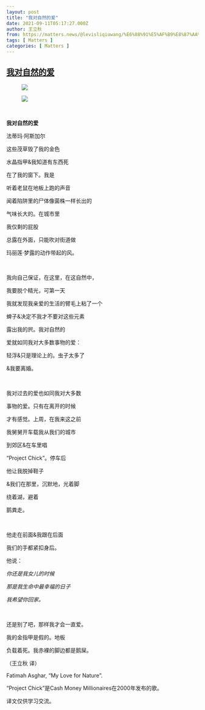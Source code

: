 ```yaml
---
layout: post
title: "我对自然的爱"
date: 2021-09-11T05:17:27.000Z
author: 王立秋
from: https://matters.news/@levisliqiuwang/%E6%88%91%E5%AF%B9%E8%87%AA%E7%84%B6%E7%9A%84%E7%88%B1-bafyreia6alxrn745hfawohmd7ouvolh3y4n7gcreszcjpqj2kwczeaijlm
tags: [ Matters ]
categories: [ Matters ]
---
```

<!--1631337447000-->
[我对自然的爱](https://matters.news/@levisliqiuwang/%E6%88%91%E5%AF%B9%E8%87%AA%E7%84%B6%E7%9A%84%E7%88%B1-bafyreia6alxrn745hfawohmd7ouvolh3y4n7gcreszcjpqj2kwczeaijlm)
------

<div>
<figure class="image"><img src="https://assets.matters.news/embed/0f90a2f0-c12b-468e-987d-93a6f5dba284.png" data-asset-id="0f90a2f0-c12b-468e-987d-93a6f5dba284" referrerpolicy="no-referrer"><figcaption><span></span></figcaption></figure><figure class="image"><img src="https://assets.matters.news/embed/72747ee7-c003-4d1b-aab6-75eb62e62e53.png" data-asset-id="72747ee7-c003-4d1b-aab6-75eb62e62e53" referrerpolicy="no-referrer"><figcaption><span></span></figcaption></figure><p><br></p><p><strong>我对自然的爱</strong></p><p>法蒂玛·阿斯加尔</p><p>这些茂草毁了我的金色</p><p>水晶指甲&我知道有东西死</p><p>在了我的窗下。我是</p><p>听着老鼠在地板上跑的声音</p><p>闻着陷阱里的尸体像菌株一样长出的</p><p>气味长大的。在城市里</p><p>我仅剩的屁股</p><p>总露在外面，只能吹对街道做</p><p>玛丽莲·梦露的动作带起的风。</p><p><br></p><p>我向自己保证，在这里，在这自然中，</p><p>我要脱个精光，可第一天</p><p>我就发现我亲爱的生活的臂毛上粘了一个</p><p>蜱子&决定不我才不要对这些元素</p><p>露出我的屄。我对自然的</p><p>爱就如同我对大多数事物的爱：</p><p>轻浮&只是理论上的。虫子太多了</p><p>&我要离婚。</p><p><br></p><p>我对过去的爱也如同我对大多数</p><p>事物的爱。只有在离开的时候</p><p>才有感觉。上周，在我来这之前</p><p>我舅舅开车载我从我们的城市</p><p>到郊区&在车里唱</p><p>“Project Chick”。停车后</p><p>他让我脱掉鞋子</p><p>&我们在那里，沉默地，光着脚</p><p>绕着湖，避着</p><p>鹅粪走。</p><p><br></p><p>他走在前面&我跟在后面</p><p>我们的手都紧扣身后。</p><p>他说：</p><p><em>你还是我女儿的时候</em></p><p><em>那是我生命中最幸福的日子</em></p><p><em>我希望你回家。</em></p><p><br></p><p>还是别了吧，那样我才会一直爱。</p><p>我的金指甲是假的。地板</p><p>负载着死。我赤裸的脚边都是鹅屎。</p><p>（王立秋 译）</p><p>Fatimah Asghar, “My Love for Nature”.</p><p>“Project Chick”是Cash Money Millionaires在2000年发布的歌。</p><p>译文仅供学习交流。</p>
</div>
